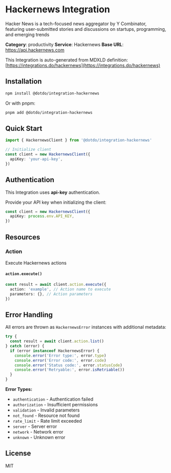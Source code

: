# Hackernews Integration

Hacker News is a tech-focused news aggregator by Y Combinator, featuring user-submitted stories and discussions on startups, programming, and emerging trends

**Category**: productivity
**Service**: Hackernews
**Base URL**: https://api.hackernews.com

This Integration is auto-generated from MDXLD definition: [https://integrations.do/hackernews](https://integrations.do/hackernews)

## Installation

```bash
npm install @dotdo/integration-hackernews
```

Or with pnpm:

```bash
pnpm add @dotdo/integration-hackernews
```

## Quick Start

```typescript
import { HackernewsClient } from '@dotdo/integration-hackernews'

// Initialize client
const client = new HackernewsClient({
  apiKey: 'your-api-key',
})
```

## Authentication

This Integration uses **api-key** authentication.

Provide your API key when initializing the client:

```typescript
const client = new HackernewsClient({
  apiKey: process.env.API_KEY,
})
```

## Resources

### Action

Execute Hackernews actions

#### `action.execute()`

```typescript
const result = await client.action.execute({
  action: 'example', // Action name to execute
  parameters: {}, // Action parameters
})
```

## Error Handling

All errors are thrown as `HackernewsError` instances with additional metadata:

```typescript
try {
  const result = await client.action.list()
} catch (error) {
  if (error instanceof HackernewsError) {
    console.error('Error type:', error.type)
    console.error('Error code:', error.code)
    console.error('Status code:', error.statusCode)
    console.error('Retryable:', error.isRetriable())
  }
}
```

**Error Types:**

- `authentication` - Authentication failed
- `authorization` - Insufficient permissions
- `validation` - Invalid parameters
- `not_found` - Resource not found
- `rate_limit` - Rate limit exceeded
- `server` - Server error
- `network` - Network error
- `unknown` - Unknown error

## License

MIT
